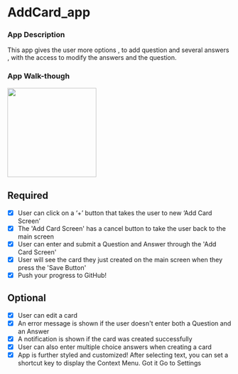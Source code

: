 

# AddCard_app

### App Description

  This app gives the user more options , to add question and several answers , with the access to modify the answers and the question.
### App Walk-though


<img src="[YOUR_GIF_URL_HERE](https://github.com/wdolcine/AddCard_app/blob/main/add_card.gif)" width=200><br>



## Required
- [x] User can click on a ‘+’ button that takes the user to new ‘Add Card Screen’
- [x] The 'Add Card Screen' has a cancel button to take the user back to the main screen
- [x] User can enter and submit a Question and Answer through the 'Add Card Screen'
- [x] User will see the card they just created on the main screen when they press the 'Save Button'
- [x] Push your progress to GitHub!

## Optional
- [x] User can edit a card
- [x] An error message is shown if the user doesn't enter both a Question and an Answer
- [x] A notification is shown if the card was created successfully
- [x] User can also enter multiple choice answers when creating a card
- [x] App is further styled and customized!
After selecting text, you can set a shortcut key to display the Context Menu.
Got it
Go to Settings
